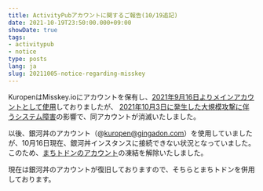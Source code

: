 ```yaml
---
title: ActivityPubアカウントに関するご報告(10/19追記)
date: 2021-10-19T23:50:00.000+09:00
showDate: true
tags:
- activitypub
- notice
type: posts
lang: ja
slug: 20211005-notice-regarding-misskey
---
```

KuropenはMisskey.ioにアカウントを保有し、[2021年9月16日よりメインアカウントとして使用](/ja/posts/20210916-notice-regarding-dolphin)しておりましたが、
[2021年10月3日に発生した大規模攻撃に伴うシステム障害](https://misskey.io/notes/8rgl4waclb)の影響で、同アカウントが消滅いたしました。

以後、銀河丼のアカウント（@kuropen@gingadon.com）を使用していましたが、10月16日現在、銀河丼インスタンスに接続できない状況となっていました。
このため、[まちトドンのアカウント](https://matitodon.com/@kuropen)の凍結を解除いたしました。

現在は銀河丼のアカウントが復旧しておりますので、そちらとまちトドンを併用しております。
